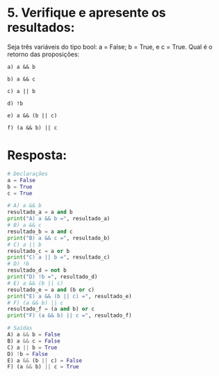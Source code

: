 # 5. Verifique e apresente os resultados:
Seja três variáveis do tipo bool: a = False; b = True, e c = True. Qual é o retorno das proposições:
```
a) a && b                                                                                    

b) a && c                                

c) a || b                                     

d) !b 

e) a && (b || c)

f) (a && b) || c
```

# Resposta:
```python
# Declarações
a = False
b = True
c = True

# A) a && b
resultado_a = a and b
print("A) a && b =", resultado_a)
# B) a && c
resultado_b = a and c
print("B) a && c =", resultado_b)
# C) a || b
resultado_c = a or b
print("C) a || b =", resultado_c)
# D) !b
resultado_d = not b
print("D) !b =", resultado_d)
# E) a && (b || c)
resultado_e = a and (b or c)
print("E) a && (b || c) =", resultado_e)
# F) (a && b) || c
resultado_f = (a and b) or c
print("F) (a && b) || c =", resultado_f)

# Saídas
A) a && b = False
B) a && c = False
C) a || b = True
D) !b = False
E) a && (b || c) = False
F) (a && b) || c = True
```

